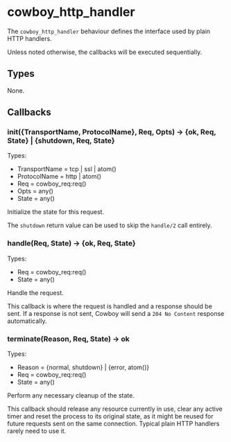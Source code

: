 cowboy_http_handler
===================

The `cowboy_http_handler` behaviour defines the interface used by plain 
HTTP handlers.

Unless noted otherwise, the callbacks will be executed sequentially.

Types
-----

None.

Callbacks
---------

### init({TransportName, ProtocolName}, Req, Opts) -> {ok, Req, State} | {shutdown, Req, State}

Types:

*   TransportName = tcp | ssl | atom()
*   ProtocolName = http | atom()
*   Req = cowboy_req:req()
*   Opts = any()
*   State = any()

Initialize the state for this request.

The `shutdown` return value can be used to skip the `handle/2` call 
entirely.

### handle(Req, State) -> {ok, Req, State}

Types:

*   Req = cowboy_req:req()
*   State = any()

Handle the request.

This callback is where the request is handled and a response should be 
sent. If a response is not sent, Cowboy will send a `204 No Content` 
response automatically.

### terminate(Reason, Req, State) -> ok

Types:

*   Reason = {normal, shutdown} | {error, atom()}
*   Req = cowboy_req:req()
*   State = any()

Perform any necessary cleanup of the state.

This callback should release any resource currently in use, clear any 
active timer and reset the process to its original state, as it might 
be reused for future requests sent on the same connection. Typical 
plain HTTP handlers rarely need to use it.
